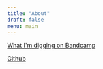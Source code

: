```yaml
---
title: "About"
draft: false
menu: main
---
```


[What I'm digging on Bandcamp](https://bandcamp.com/atearinspace)

[Github](https://github.com/akilleen)
